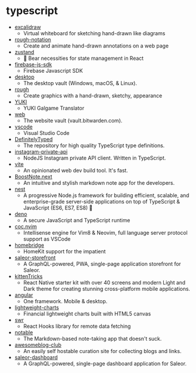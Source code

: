 # typescript
- [excalidraw](https://github.com/excalidraw/excalidraw)
  - Virtual whiteboard for sketching hand-drawn like diagrams
- [rough-notation](https://github.com/pshihn/rough-notation)
  - Create and animate hand-drawn annotations on a web page
- [zustand](https://github.com/react-spring/zustand)
  - 🐻 Bear necessities for state management in React
- [firebase-js-sdk](https://github.com/firebase/firebase-js-sdk)
  - Firebase Javascript SDK
- [desktop](https://github.com/bitwarden/desktop)
  - The desktop vault (Windows, macOS, & Linux).
- [rough](https://github.com/pshihn/rough)
  - Create graphics with a hand-drawn, sketchy, appearance
- [YUKI](https://github.com/project-yuki/YUKI)
  - YUKI Galgame Translator
- [web](https://github.com/bitwarden/web)
  - The website vault (vault.bitwarden.com).
- [vscode](https://github.com/microsoft/vscode)
  - Visual Studio Code
- [DefinitelyTyped](https://github.com/DefinitelyTyped/DefinitelyTyped)
  - The repository for high quality TypeScript type definitions.
- [instagram-private-api](https://github.com/dilame/instagram-private-api)
  - NodeJS Instagram private API client. Written in TypeScript.
- [vite](https://github.com/vitejs/vite)
  - An opinionated web dev build tool. It's fast.
- [BoostNote.next](https://github.com/BoostIO/BoostNote.next)
  - An intuitive and stylish markdown note app for the developers.
- [nest](https://github.com/nestjs/nest)
  - A progressive Node.js framework for building efficient, scalable, and enterprise-grade server-side applications on top of TypeScript & JavaScript (ES6, ES7, ES8) 🚀
- [deno](https://github.com/denoland/deno)
  - A secure JavaScript and TypeScript runtime
- [coc.nvim](https://github.com/neoclide/coc.nvim)
  - Intellisense engine for Vim8 & Neovim, full language server protocol support as VSCode
- [homebridge](https://github.com/homebridge/homebridge)
  - HomeKit support for the impatient
- [saleor-storefront](https://github.com/mirumee/saleor-storefront)
  - A GraphQL-powered, PWA, single-page application storefront for Saleor.
- [kittenTricks](https://github.com/akveo/kittenTricks)
  - React Native starter kit with over 40 screens and modern Light and Dark theme for creating stunning cross-platform mobile applications.
- [angular](https://github.com/angular/angular)
  - One framework. Mobile & desktop.
- [lightweight-charts](https://github.com/tradingview/lightweight-charts)
  - Financial lightweight charts built with HTML5 canvas
- [swr](https://github.com/vercel/swr)
  - React Hooks library for remote data fetching
- [notable](https://github.com/notable/notable)
  - The Markdown-based note-taking app that doesn't suck.
- [awesomeblog-club](https://github.com/searchableguy/awesomeblog-club)
  - An easily self hostable curation site for collecting blogs and links.
- [saleor-dashboard](https://github.com/mirumee/saleor-dashboard)
  - A GraphQL-powered, single-page dashboard application for Saleor.
